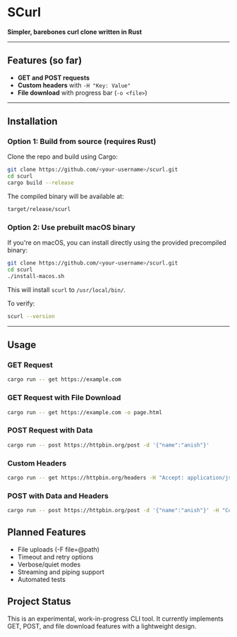 # SCurl  
**Simpler, barebones curl clone written in Rust**

---

## Features (so far)
- **GET and POST requests**  
- **Custom headers** with `-H "Key: Value"`  
- **File download** with progress bar (`-o <file>`)  

---

## Installation

### Option 1: Build from source (requires Rust)

Clone the repo and build using Cargo:

```bash
git clone https://github.com/<your-username>/scurl.git
cd scurl
cargo build --release
```
The compiled binary will be available at:
```bash
target/release/scurl
```

### Option 2: Use prebuilt macOS binary
If you're on macOS, you can install directly using the provided precompiled binary:
```bash
git clone https://github.com/<your-username>/scurl.git
cd scurl
./install-macos.sh
```
This will install `scurl` to `/usr/local/bin/`.

To verify:
```bash
scurl --version
```
---

## Usage

### GET Request
```bash
cargo run -- get https://example.com
```
### GET Request with File Download
```bash
cargo run -- get https://example.com -o page.html
```

### POST Request with Data
```bash
cargo run -- post https://httpbin.org/post -d '{"name":"anish"}'
```
### Custom Headers
```bash
cargo run -- get https://httpbin.org/headers -H "Accept: application/json" -H "User-Agent: SCurl"
```
### POST with Data and Headers
```bash
cargo run -- post https://httpbin.org/post -d '{"name":"anish"}' -H "Content-Type: application
```

## Planned Features
- File uploads (-F file=@path)
- Timeout and retry options
- Verbose/quiet modes
- Streaming and piping support
- Automated tests

## Project Status
This is an experimental, work-in-progress CLI tool. It currently implements GET, POST, and file download features with a lightweight design.